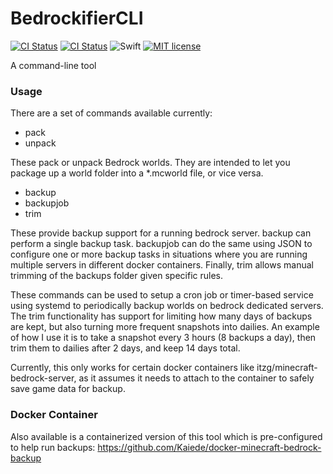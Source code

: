 # BedrockifierCLI

[![CI Status](https://github.com/Kaiede/BedrockifierCLI/actions/workflows/swift.yml/badge.svg)](https://github.com/Kaiede/BedrockifierCLI/actions)
[![CI Status](https://github.com/Kaiede/BedrockifierCLI/actions/workflows/docker.yml/badge.svg)](https://github.com/Kaiede/BedrockifierCLI/actions)
![Swift](https://img.shields.io/badge/Swift-5.5.2-brightgreen.svg?style=flat)
[![MIT license](http://img.shields.io/badge/License-MIT-brightgreen.svg)](http://opensource.org/licenses/MIT)

A command-line tool 

### Usage

There are a set of commands available currently:

* pack
* unpack

These pack or unpack Bedrock worlds. They are intended to let you package up a world folder into a *.mcworld file, or vice versa.

* backup
* backupjob
* trim

These provide backup support for a running bedrock server. backup can perform a single backup task. backupjob can do the same using JSON to configure one or more backup tasks in situations where you are running multiple servers in different docker containers. Finally, trim allows manual trimming of the backups folder given specific rules. 

These commands can be used to setup a cron job or timer-based service using systemd to periodically backup worlds on bedrock dedicated servers. The trim functionality has support for limiting how many days of backups are kept, but also turning more frequent snapshots into dailies. An example of how I use it is to take a snapshot every 3 hours (8 backups a day), then trim them to dailies after 2 days, and keep 14 days total. 

Currently, this only works for certain docker containers like itzg/minecraft-bedrock-server, as it assumes it needs to attach to the container to safely save game data for backup. 

### Docker Container

Also available is a containerized version of this tool which is pre-configured to help run backups: https://github.com/Kaiede/docker-minecraft-bedrock-backup
